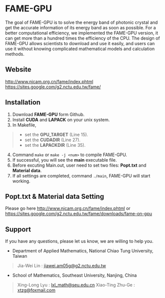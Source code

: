 # FAME-GPU #
The goal of FAME-GPU is to solve the energy band of photonic crystal and get the accurate information of its energy band as soon as possible. For a better computational efficiency, we implemented the FAME-GPU version, it can get more than a hundred times the efficiency of the CPU.  The design of FAME-GPU  allows scientists to download and use it easily, and users can use it without knowing complicated mathematical models and calculation methods.

## Website ##
http://www.njcam.org.cn/fame/index.phtml
https://sites.google.com/g2.nctu.edu.tw/fame/

## Installation ##
1. Download **FAME-GPU** form Github.
2. Install **CUDA** and **LAPACK** on your unix system.
3. In Makefile,
> + set the **GPU_TARGET** (Line 15).
> + set the **CUDADIR** (Line 27).
> + set the **LAPACKDIR** (Line 35).
4. Command `make` or `make -j <num>` to compile FAME-GPU. 
5. If successful, you will see the **main** executable file.
6. Before excuting Main.out, user need to set two files: **Popt.txt** and **Material data**.
7. If all settings are completed, command `./main`, FAME-GPU will start working.

## Popt.txt & Material data Setting ##
Please go here http://www.njcam.org.cn/fame/index.phtml
or https://sites.google.com/g2.nctu.edu.tw/fame/downloads/fame-on-gpu

## Support ##
If you have any questions, please let us know, we are willing to help you.

* Department of Applied Mathematics, National Chiao Tung University, Taiwan
>Jia-Wei Lin : jiawei.am05g@g2.nctu.edu.tw
* School of Mathematics, Southeast University, Nanjing, China
>Xing-Long Lyu : lxl_math@seu.edu.cn
>Xiao-Ting Zhu-Ge : xtzg@foxmail.com
